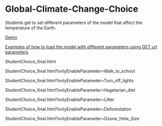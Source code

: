 # Global-Climate-Change-Choice
Students get to set different parameters of the model that affect the temperature of the Earth.

[Demo](https://wise.berkeley.edu/project/23880)

<ins>Examples of how to load the model with different parameters using GET url parameters</ins>

StudentChoice_final.html

StudentChoice_final.html?onlyEnableParameter=Walk_to_school

StudentChoice_final.html?onlyEnableParameter=Turn_off_lights

StudentChoice_final.html?onlyEnableParameter=Vegetarian_diet

StudentChoice_final.html?onlyEnableParameter=Litter

StudentChoice_final.html?onlyEnableParameter=Deforestation

StudentChoice_final.html?onlyEnableParameter=Ozone_Hole_Size

